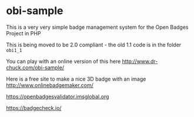 obi-sample
==========

This is a very very simple badge management system for the Open Badges Project 
in PHP

This is being moved to be 2.0 compliant - the old 1.1 code is in the
folder `obi1_1`

You can play with an online version of this here http://www.dr-chuck.com/obi-sample/

Here is a free site to make a nice 3D badge with an image http://www.onlinebadgemaker.com/


https://openbadgesvalidator.imsglobal.org

https://badgecheck.io/


